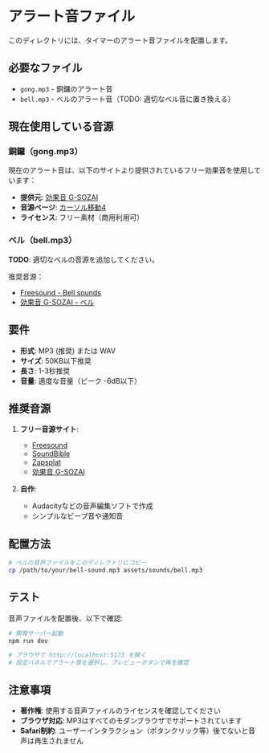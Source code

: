 # アラート音ファイル

このディレクトリには、タイマーのアラート音ファイルを配置します。

## 必要なファイル

- `gong.mp3` - 銅鑼のアラート音
- `bell.mp3` - ベルのアラート音（TODO: 適切なベル音に置き換える）

## 現在使用している音源

### 銅鑼（gong.mp3）

現在のアラート音は、以下のサイトより提供されているフリー効果音を使用しています：

- **提供元**: [効果音 G-SOZAI](https://koukaon.g-sozai.com/)
- **音源ページ**: [カーソル移動4](https://koukaon.g-sozai.com/se-236.html)
- **ライセンス**: フリー素材（商用利用可）

### ベル（bell.mp3）

**TODO**: 適切なベルの音源を追加してください。

推奨音源：

- [Freesound - Bell sounds](https://freesound.org/search/?q=bell)
- [効果音 G-SOZAI - ベル](https://koukaon.g-sozai.com/)

## 要件

- **形式**: MP3 (推奨) または WAV
- **サイズ**: 50KB以下推奨
- **長さ**: 1-3秒推奨
- **音量**: 適度な音量（ピーク -6dB以下）

## 推奨音源

1. **フリー音源サイト**:
   - [Freesound](https://freesound.org/)
   - [SoundBible](https://soundbible.com/)
   - [Zapsplat](https://www.zapsplat.com/)
   - [効果音 G-SOZAI](https://koukaon.g-sozai.com/)

2. **自作**:
   - Audacityなどの音声編集ソフトで作成
   - シンプルなビープ音や通知音

## 配置方法

```bash
# ベルの音声ファイルをこのディレクトリにコピー
cp /path/to/your/bell-sound.mp3 assets/sounds/bell.mp3
```

## テスト

音声ファイルを配置後、以下で確認:

```bash
# 開発サーバー起動
npm run dev

# ブラウザで http://localhost:5173 を開く
# 設定パネルでアラート音を選択し、プレビューボタンで再生確認
```

## 注意事項

- **著作権**: 使用する音声ファイルのライセンスを確認してください
- **ブラウザ対応**: MP3はすべてのモダンブラウザでサポートされています
- **Safari制約**: ユーザーインタラクション（ボタンクリック等）後でないと音声は再生されません

